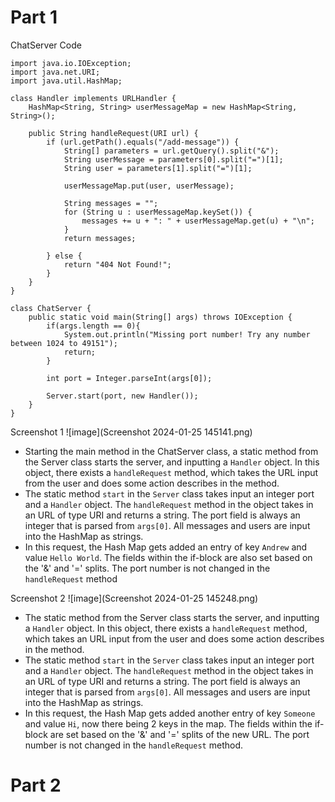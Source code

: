 # Part 1
ChatServer Code
```
import java.io.IOException;
import java.net.URI;
import java.util.HashMap;

class Handler implements URLHandler {
    HashMap<String, String> userMessageMap = new HashMap<String, String>();

    public String handleRequest(URI url) {
        if (url.getPath().equals("/add-message")) {
            String[] parameters = url.getQuery().split("&");
            String userMessage = parameters[0].split("=")[1];
            String user = parameters[1].split("=")[1];

            userMessageMap.put(user, userMessage);

            String messages = "";
            for (String u : userMessageMap.keySet()) {
                messages += u + ": " + userMessageMap.get(u) + "\n";
            }
            return messages;

        } else {
            return "404 Not Found!";
        }
    }
}

class ChatServer {
    public static void main(String[] args) throws IOException {
        if(args.length == 0){
            System.out.println("Missing port number! Try any number between 1024 to 49151");
            return;
        }

        int port = Integer.parseInt(args[0]);

        Server.start(port, new Handler());
    }
}
```
Screenshot 1
![image](Screenshot 2024-01-25 145141.png)
* Starting the main method in the ChatServer class, a static method from the Server class starts the server, and inputting a `Handler` object. In this object, there exists a `handleRequest` method, which takes the URL input from the user and does some action describes in the method.
* The static method `start` in the `Server` class takes input an integer port and a `Handler` object. The `handleRequest` method in the object takes in an URL of type URI and returns a string. The port field is always an integer that is parsed from `args[0]`. All messages and users are input into the HashMap as strings.
* In this request, the Hash Map gets added an entry of key `Andrew` and value `Hello World`. The fields within the if-block are also set based on the '&' and '=' splits. The port number is not changed in the `handleRequest` method

Screenshot 2
![image](Screenshot 2024-01-25 145248.png)
* The static method from the Server class starts the server, and inputting a `Handler` object. In this object, there exists a `handleRequest` method, which takes an URL input from the user and does some action describes in the method.
* The static method `start` in the `Server` class takes input an integer port and a `Handler` object. The `handleRequest` method in the object takes in an URL of type URI and returns a string. The port field is always an integer that is parsed from `args[0]`. All messages and users are input into the HashMap as strings.
* In this request, the Hash Map gets added another entry of key `Someone` and value `Hi`, now there being 2 keys in the map. The fields within the if-block are set based on the '&' and '=' splits of the new URL. The port number is not changed in the `handleRequest` method.

# Part 2




